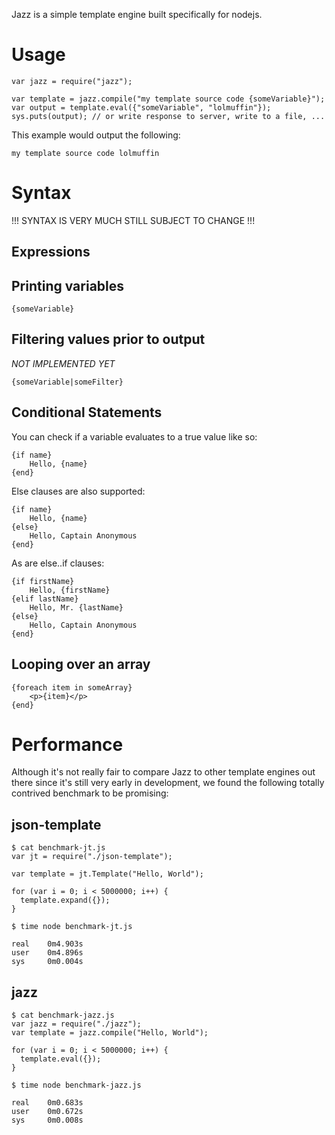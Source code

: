 Jazz is a simple template engine built specifically for nodejs.

# Usage

    var jazz = require("jazz");

    var template = jazz.compile("my template source code {someVariable}");
    var output = template.eval({"someVariable", "lolmuffin"});
    sys.puts(output); // or write response to server, write to a file, ...

This example would output the following:

    my template source code lolmuffin

# Syntax

!!! SYNTAX IS VERY MUCH STILL SUBJECT TO CHANGE !!!

## Expressions

## Printing variables

    {someVariable}

## Filtering values prior to output

*NOT IMPLEMENTED YET*

    {someVariable|someFilter}

## Conditional Statements

You can check if a variable evaluates to a true value like so:

    {if name}
        Hello, {name}
    {end}

Else clauses are also supported:

    {if name}
        Hello, {name}
    {else}
        Hello, Captain Anonymous
    {end}

As are else..if clauses:

    {if firstName}
        Hello, {firstName}
    {elif lastName}
        Hello, Mr. {lastName}
    {else}
        Hello, Captain Anonymous
    {end}

## Looping over an array

    {foreach item in someArray}
        <p>{item}</p>
    {end}

# Performance

Although it's not really fair to compare Jazz to other template engines out there since
it's still very early in development, we found the following totally contrived benchmark
to be promising:

## json-template

    $ cat benchmark-jt.js 
    var jt = require("./json-template");

    var template = jt.Template("Hello, World");

    for (var i = 0; i < 5000000; i++) {
      template.expand({});
    }

    $ time node benchmark-jt.js 

    real    0m4.903s
    user    0m4.896s
    sys     0m0.004s

## jazz

    $ cat benchmark-jazz.js 
    var jazz = require("./jazz");
    var template = jazz.compile("Hello, World");

    for (var i = 0; i < 5000000; i++) {
      template.eval({});
    }

    $ time node benchmark-jazz.js 

    real    0m0.683s
    user    0m0.672s
    sys     0m0.008s

